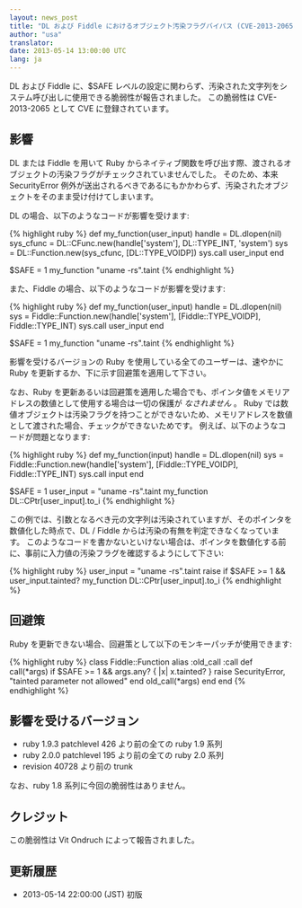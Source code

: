 ```yaml
---
layout: news_post
title: "DL および Fiddle におけるオブジェクト汚染フラグバイパス (CVE-2013-2065)"
author: "usa"
translator:
date: 2013-05-14 13:00:00 UTC
lang: ja
---
```


DL および Fiddle に、$SAFE レベルの設定に関わらず、汚染された文字列をシステム呼び出しに使用できる脆弱性が報告されました。
この脆弱性は CVE-2013-2065 として CVE に登録されています。

## 影響

DL または Fiddle を用いて Ruby からネイティブ関数を呼び出す際、渡されるオブジェクトの汚染フラグがチェックされていませんでした。
そのため、本来 SecurityError 例外が送出されるべきであるにもかかわらず、汚染されたオブジェクトをそのまま受け付けてしまいます。

DL の場合、以下のようなコードが影響を受けます:

{% highlight ruby %}
def my_function(user_input)
  handle    = DL.dlopen(nil)
  sys_cfunc = DL::CFunc.new(handle['system'], DL::TYPE_INT, 'system')
  sys       = DL::Function.new(sys_cfunc, [DL::TYPE_VOIDP])
  sys.call user_input
end

$SAFE = 1
my_function "uname -rs".taint
{% endhighlight %}

また、Fiddle の場合、以下のようなコードが影響を受けます:

{% highlight ruby %}
def my_function(user_input)
  handle    = DL.dlopen(nil)
  sys = Fiddle::Function.new(handle['system'],
                          [Fiddle::TYPE_VOIDP], Fiddle::TYPE_INT)
  sys.call user_input
end

$SAFE = 1
my_function "uname -rs".taint
{% endhighlight %}

影響を受けるバージョンの Ruby を使用している全てのユーザーは、速やかに Ruby を更新するか、下に示す回避策を適用して下さい。

なお、Ruby を更新あるいは回避策を適用した場合でも、ポインタ値をメモリアドレスの数値として使用する場合は一切の保護が *なされません* 。
Ruby では数値オブジェクトは汚染フラグを持つことができないため、メモリアドレスを数値として渡された場合、チェックができないためです。
例えば、以下のようなコードが問題となります:

{% highlight ruby %}
def my_function(input)
  handle    = DL.dlopen(nil)
  sys = Fiddle::Function.new(handle['system'],
                          [Fiddle::TYPE_VOIDP], Fiddle::TYPE_INT)
  sys.call input
end

$SAFE = 1
user_input = "uname -rs".taint
my_function DL::CPtr[user_input].to_i
{% endhighlight %}

この例では、引数となるべき元の文字列は汚染されていますが、そのポインタを数値化した時点で、DL / Fiddle からは汚染の有無を判定できなくなっています。
このようなコードを書かないといけない場合は、ポインタを数値化する前に、事前に入力値の汚染フラグを確認するようにして下さい:

{% highlight ruby %}
user_input = "uname -rs".taint
raise if $SAFE >= 1 && user_input.tainted?
my_function DL::CPtr[user_input].to_i
{% endhighlight %}

## 回避策

Ruby を更新できない場合、回避策として以下のモンキーパッチが使用できます:

{% highlight ruby %}
class Fiddle::Function
  alias :old_call :call
  def call(*args)
    if $SAFE >= 1 && args.any? { |x| x.tainted? }
      raise SecurityError, "tainted parameter not allowed"
    end
    old_call(*args)
  end
end
{% endhighlight %}


## 影響を受けるバージョン

* ruby 1.9.3 patchlevel 426 より前の全ての ruby 1.9 系列
* ruby 2.0.0 patchlevel 195 より前の全ての ruby 2.0 系列
* revision 40728 より前の trunk

なお、ruby 1.8 系列に今回の脆弱性はありません。


## クレジット

この脆弱性は Vit Ondruch によって報告されました。


## 更新履歴

* 2013-05-14 22:00:00 (JST) 初版
